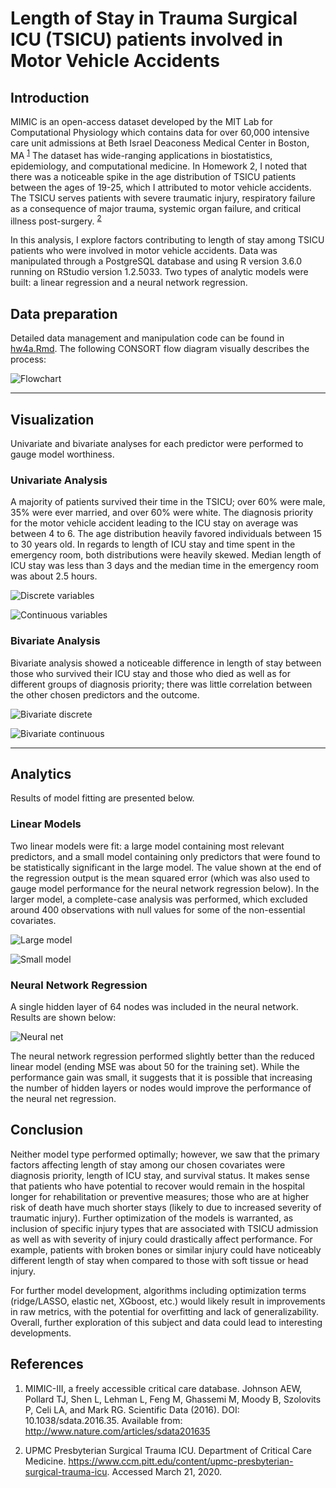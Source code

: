 # Length of Stay in Trauma Surgical ICU (TSICU) patients involved in Motor Vehicle Accidents

## Introduction

MIMIC is an open-access dataset developed by the MIT Lab for Computational Physiology which contains data for over 60,000 intensive care unit admissions at Beth Israel Deaconess Medical Center in Boston, MA <sup>[1](http://www.nature.com/articles/sdata201635)</sup> The dataset has wide-ranging applications in biostatistics, epidemiology, and computational medicine. In Homework 2, I noted that there was a noticeable spike in the age distribution of TSICU patients between the ages of 19-25, which I attributed to motor vehicle accidents. The TSICU serves patients with severe traumatic injury, respiratory failure as a consequence of major trauma, systemic organ failure, and critical illness post-surgery. <sup>[2](https://www.ccm.pitt.edu/content/upmc-presbyterian-surgical-trauma-icu)</sup>  

In this analysis, I explore factors contributing to length of stay among TSICU patients who were involved in motor vehicle accidents. Data was manipulated through a PostgreSQL database and using R version 3.6.0 running on RStudio version 1.2.5033. Two types of analytic models were built: a linear regression and a neural network regression.

## Data preparation

Detailed data management and manipulation code can be found in [hw4a.Rmd](https://github.com/gd32/biostat-203b-2020-winter/blob/master/hw4/hw4a.Rmd). The following CONSORT flow diagram visually describes the process:

![Flowchart](https://github.com/gd32/biostat-203b-2020-winter/blob/develop/hw4/images/flowchart.png)

---

## Visualization

Univariate and bivariate analyses for each predictor were performed to gauge model worthiness. 

### Univariate Analysis

A majority of patients survived their time in the TSICU; over 60% were male, 35% were ever married, and over 60% were white. The diagnosis priority for the motor vehicle accident leading to the ICU stay on average was between 4 to 6. The age distribution heavily favored individuals between 15 to 30 years old. In regards to length of ICU stay and time spent in the emergency room, both distributions were heavily skewed. Median length of ICU stay was less than 3 days and the median time in the emergency room was about 2.5 hours.

![Discrete variables](https://github.com/gd32/biostat-203b-2020-winter/blob/master/hw4/images/dvars.png)

![Continuous variables](https://github.com/gd32/biostat-203b-2020-winter/blob/master/hw4/images/cvars.png)

### Bivariate Analysis

Bivariate analysis showed a noticeable difference in length of stay between those who survived their ICU stay and those who died as well as for different groups of diagnosis priority; there was little correlation between the other chosen predictors and the outcome.

![Bivariate discrete](https://github.com/gd32/biostat-203b-2020-winter/blob/master/hw4/images/bv_disc.png)

![Bivariate continuous](https://github.com/gd32/biostat-203b-2020-winter/blob/master/hw4/images/bv_conts.png)

---

## Analytics

Results of model fitting are presented below.

### Linear Models

Two linear models were fit: a large model containing most relevant predictors, and a small model containing only predictors that were found to be statistically significant in the large model. The value shown at the end of the regression output is the mean squared error (which was also used to gauge model performance for the neural network regression below). In the larger model, a complete-case analysis was performed, which excluded around 400 observations with null values for some of the non-essential covariates.

![Large model](https://github.com/gd32/biostat-203b-2020-winter/blob/master/hw4/images/lm_longer.png)

![Small model](https://github.com/gd32/biostat-203b-2020-winter/blob/master/hw4/images/lm_shorter.png)

### Neural Network Regression

A single hidden layer of 64 nodes was included in the neural network. Results are shown below:

![Neural net](https://github.com/gd32/biostat-203b-2020-winter/blob/master/hw4/images/nnr.png)

The neural network regression performed slightly better than the reduced linear model (ending MSE was about 50 for the training set). While the performance gain was small, it suggests that it is possible that increasing the number of hidden layers or nodes would improve the performance of the neural net regression. 

## Conclusion

Neither model type performed optimally; however, we saw that the primary factors affecting length of stay among our chosen covariates were diagnosis priority, length of ICU stay, and survival status. It makes sense that patients who have potential to recover would remain in the hospital longer for rehabilitation or preventive measures; those who are at higher risk of death have much shorter stays (likely to due to increased severity of traumatic injury). Further optimization of the models is warranted, as inclusion of specific injury types that are associated with TSICU admission as well as with severity of injury could drastically affect performance. For example, patients with broken bones or similar injury could have noticeably different length of stay when compared to those with soft tissue or head injury.

For further model development, algorithms including optimization terms (ridge/LASSO, elastic net, XGboost, etc.) would likely result in improvements in raw metrics, with the potential for overfitting and lack of generalizability. Overall, further exploration of this subject and data could lead to interesting developments.

## References

1. MIMIC-III, a freely accessible critical care database. Johnson AEW, Pollard TJ, Shen L, Lehman L, Feng M, Ghassemi M, Moody B, Szolovits P, Celi LA, and Mark RG. Scientific Data (2016). DOI: 10.1038/sdata.2016.35. Available from: http://www.nature.com/articles/sdata201635

2. UPMC Presbyterian Surgical Trauma ICU. Department of Critical Care Medicine. https://www.ccm.pitt.edu/content/upmc-presbyterian-surgical-trauma-icu. Accessed March 21, 2020. 

